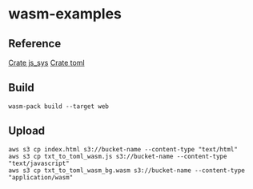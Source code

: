 # wasm-examples

## Reference
[Crate js_sys](https://rustwasm.github.io/wasm-bindgen/api/js_sys/index.html)
[Crate toml](https://docs.rs/toml/latest/toml/)

## Build
```
wasm-pack build --target web
```

## Upload
```
aws s3 cp index.html s3://bucket-name --content-type "text/html"
aws s3 cp txt_to_toml_wasm.js s3://bucket-name --content-type "text/javascript"
aws s3 cp txt_to_toml_wasm_bg.wasm s3://bucket-name --content-type "application/wasm"
```
